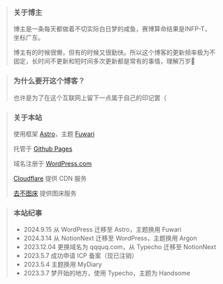 > ### 关于博主
> 博主是一条每天都做着不切实际白日梦的咸鱼，赛博算命结果是INFP-T，坐标广东。
> 
> 博主有的时候很懒，但有的时候又很勤快。所以这个博客的更新频率极为不固定，长时间不更新和短时间多次更新都是常有的事情，理解万岁🙌



> ### 为什么要开这个博客？
> 也许是为了在这个互联网上留下一点属于自己的印记罢（



> ### 关于本站
>
> 使用框架 [Astro](https://github.com/withastro/astro)，主题 [Fuwari](https://github.com/saicaca/fuwari)
>
> 托管于 [Github Pages](https://github.com/f1shQAQ/f1shQAQ.github.io)
>
> 域名注册于 [WordPress.com](https://wordpress.com/)
>
> [Cloudflare](https://cloudflare.com/) 提供 CDN 服务
>
> [去不图床](https://7bu.top/) 提供图床服务



> ### 本站纪事
> - 2024.9.15  从 WordPress 迁移至 Astro，主题换用 Fuwari
> - 2024.3.14  从 NotionNext 迁移至 WordPress，主题换用 Argon
> - 2023.12.04  更换域名为 qqquq.com，从 Typecho 迁移至 NotionNext
> - 2023.5.7  成功申请 ICP 备案（现已注销）
> - 2023.5.4  主题换用 MyDiary
> - 2023.3.7  梦开始的地方，使用 Typecho，主题为 Handsome

